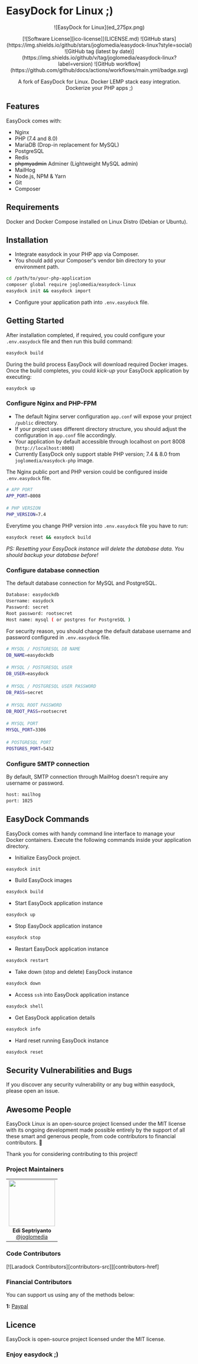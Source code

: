# EasyDock for Linux ;)

<p align="center">
    ![EasyDock for Linux](ed_275px.png)
</p>

<p align="center">
[![Software License][ico-license]](LICENSE.md)
![GitHub stars](https://img.shields.io/github/stars/joglomedia/easydock-linux?style=social)
![GitHub tag (latest by date)](https://img.shields.io/github/v/tag/joglomedia/easydock-linux?label=version)
![GitHub workflow](https://github.com/github/docs/actions/workflows/main.yml/badge.svg)
</p>

<p align="center">
A fork of EasyDock for Linux. Docker LEMP stack easy integration.
Dockerize your PHP apps ;)
</p>

## Features

EasyDock comes with:

- Nginx
- PHP (7.4 and 8.0)
- MariaDB (Drop-in replacement for MySQL)
- PostgreSQL
- Redis
- ~~phpmyadmin~~ Adminer (Lightweight MySQL admin)
- MailHog
- Node.js, NPM & Yarn
- Git
- Composer

## Requirements

Docker and Docker Compose installed on Linux Distro (Debian or Ubuntu).

## Installation

- Integrate easydock in your PHP app via Composer.
- You should add your Composer's vendor bin directory to your environment path.

```bash
cd /path/to/your-php-application
composer global require joglomedia/easydock-linux
easydock init && easydock import
```

- Configure your application path into `.env.easydock` file.

## Getting Started

After installation completed, if required, you could configure your `.env.easydock` file and then run this build command:

```bash
easydock build
```

During the build process EasyDock will download required Docker images. Once the build completes, you could _kick-up_ your EasyDock application by executing:

```bash
easydock up
```

### Configure Nginx and PHP-FPM

- The default Nginx server configuration `app.conf` will expose your project `/public` directory.
- If your project uses different directory structure, you should adjust the configuration in `app.conf` file accordingly.
- Your application by default accessible through localhost on port 8008 (`http://localhost:8008`)
- Currently EasyDock only support stable PHP version; 7.4 & 8.0 from `joglomedia/easydock-php` image.

The Nginx public port and PHP version could be configured inside `.env.easydock` file.

```bash
# APP PORT
APP_PORT=8008

# PHP VERSION 
PHP_VERSION=7.4
```

Everytime you change PHP version into `.env.easydock` file you have to run:

```bash
easydock reset && easydock build
```

_*PS: Resetting your EasyDock instance will delete the database data. You should backup your database before!*_

### Configure database connection

The default database connection for MySQL and PostgreSQL.

```bash
Database: easydockdb
Username: easydock
Password: secret
Root password: rootsecret
Host name: mysql ( or postgres for PostgreSQL )
```

For security reason, you should change the default database username and password configured in `.env.easydock` file.

```bash
# MYSQL / POSTGRESQL DB NAME
DB_NAME=easydockdb

# MYSQL / POSTGRESQL USER
DB_USER=easydock

# MYSQL / POSTGRESQL USER PASSWORD
DB_PASS=secret

# MYSQL ROOT PASSWORD
DB_ROOT_PASS=rootsecret

# MYSQL PORT
MYSQL_PORT=3306

# POSTGRESQL PORT
POSTGRES_PORT=5432
```

### Configure SMTP connection

By default, SMTP connection through MailHog doesn't require any username or password.

```bash
host: mailhog
port: 1025
```

## EasyDock Commands

EasyDock comes with handy command line interface to manage your Docker containers. Execute the following commands inside your application directory.

- Initialize EasyDock project.

```bash
easydock init
```

- Build EasyDock images

```bash
easydock build
```

- Start EasyDock application instance

```bash
easydock up
```

- Stop EasyDock application instance

```bash
easydock stop
```

- Restart EasyDock application instance

```bash
easydock restart
```

- Take down (stop and delete) EasyDock instance

```bash
easydock down
```

- Access `ssh` into EasyDock application instance

```bash
easydock shell
```

- Get EasyDock application details

```bash
easydock info
```

- Hard reset running EasyDock instance

```bash
easydock reset
```

## Security Vulnerabilities and Bugs

If you discover any security vulnerability or any bug within easydock, please open an issue.

## Awesome People

EasyDock Linux is an open-source project licensed under the MIT license with its ongoing development made possible entirely by the support of all these smart and generous people, from code contributors to financial contributors. :purple_heart:

Thank you for considering contributing to this project!

### Project Maintainers

<table>
  <tbody>
    <tr>
        <td align="center" valign="top">
            <img width="125" height="125" src="https://github.com/joglomedia.png?s=150">
            <br>
            <strong>Edi Septriyanto</strong>
            <br>
            <a href="https://github.com/joglomedia">@joglomedia</a>
        </td>
     </tr>
  </tbody>
</table>

### Code Contributors

[![Laradock Contributors][contributors-src]][contributors-href]

### Financial Contributors

You can support us using any of the methods below:

<b>1:</b> [Paypal](https://paypal.me/masedi)

## Licence

EasyDock is open-source project licensed under the MIT license.

### Enjoy easydock ;)
